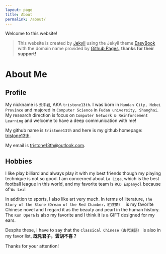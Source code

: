 ```yaml
---
layout: page
title: About
permalink: /about/
---
```


Welcome to this website!

> This website is created by [Jekyll](http://jekyllcn.com/) using the Jekyll theme [EasyBook](https://github.com/laobubu/jekyll-theme-EasyBook) with the domain name provided by [Github Pages](https://pages.github.com/), **thanks for their support!**

# About Me

## Profile

My nickname is `云中君`, AKA `tristone13th`.  I was born in `Handan City, Hebei Province` and majored in `Computer Science` in `Fudan university, Shanghai`. My research direction is focus on `Computer Network & Reinforcement Learning` and welcome to have a deep communication with me!

My github name is `tristone13th` and here is my github homepage: [tristone13th](https://github.com/tristone13th).

My email is [tristone13th@outlook.com](https://outlook.live.com).

## Hobbies

I like play billiard and always play it with my best friends though my playing technique is not so good. I am concerned about `La Liga`, which is the best football league in this world, and my favorite team is `RCD Espanyol` because of  `Wu Lei`!

In addition to sports, I also like art very much. In terms of literature,  `The Story of the Stone（Dream of the Red Chamber，紅樓夢） ` is my favorite Chinese novel and I regard it as the beauty and  pearl in the human history. The `Kun Opera` is also my favorite and I think it is a GIFT designed for my ears.

Despite these, I have to say that the `Classical Chinese（古代漢語）` is also in my favor list, **既見君子，雲胡不喜？**

 Thanks for your attention!

